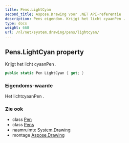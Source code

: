 ```yaml
---
title: Pens.LightCyan
second_title: Aspose.Drawing voor .NET API-referentie
description: Pens eigendom. Krijgt het licht cyaanPen .
type: docs
weight: 660
url: /nl/net/system.drawing/pens/lightcyan/
---
```

## Pens.LightCyan property

Krijgt het licht cyaanPen .

```csharp
public static Pen LightCyan { get; }
```

### Eigendoms-waarde

Het lichtcyaanPen .

### Zie ook

* class [Pen](../../pen/)
* class [Pens](../)
* naamruimte [System.Drawing](../../pens/)
* montage [Aspose.Drawing](../../../)


